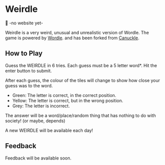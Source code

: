# Weirdle

🔗 -no website yet-

Weirdle is a very weird, unusual and unrealistic version of Wordle. The game is powered by [Wordle](https://www.powerlanguage.co.uk/wordle/). and has been forked from [Canuckle](https://github.com/canucklegame/canuckle).

## How to Play

Guess the WEIRDLE in 6 tries.
Each guess must be a 5 letter word*. Hit the enter button to submit.

After each guess, the colour of the tiles will change to show how close your guess was to the word.

- Green: The letter is correct, in the correct position.
- Yellow: The letter is correct, but in the wrong position.
- Grey: The letter is incorrect.

The answer will be a word/place/random thing that has nothing to do with society! (or maybe, depends)

A new WEIRDLE will be available each day!

## Feedback
Feedback will be available soon.
